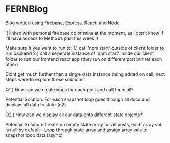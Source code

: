 # FERNBlog
Blog written using Firebase, Express, React, and Node

!! linked with personal firebase db of mine at the moment, as I don't know if I'll have access to Methods past this week !!

Make sure if you want to run to: 
  1.) call 'npm start' outside of client folder to run backend
  2.) call a seperate instance of 'npm start' inside our client folder to run our frontend react app (they run on different port but ref each other)
  
Didnt get much further than a single data instance being added on call, next steps were to explore these solutions:

  Q1.) How can we create docs for each post and call them all?

  Potential Solution:
    For each snapshot loop goes through all docs and displays all data to state (q2)

  Q2.) How can we display all our data onto different state objects?

  Potential Solution:
    Create an empty state array for all posts, each array val is null by default -
    Loop through state array and assign array vals to snapshot loop data (async)

